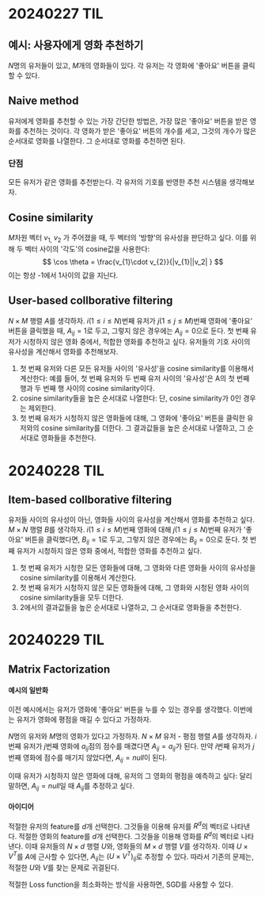 # 20240227 TIL
## 예시: 사용자에게 영화 추천하기
 $N$명의 유저들이 있고, $M$개의 영화들이 있다.  각 유저는 각 영화에 '좋아요' 버튼을 클릭할 수 있다.

## Naive method
유저에게 영화를 추천할 수 있는 가장 간단한 방법은, 가장 많은 '좋아요' 버튼을 받은 영화를 추천하는 것이다. 각 영화가 받은 '좋아요' 버튼의 개수를 세고, 그것의 개수가 많은 순서대로 영화를 나열한다. 그 순서대로 영화를 추천하면 된다.

### 단점
모든 유저가 같은 영화를 추천받는다. 각 유저의 기호를 반영한 추천 시스템을 생각해보자.

## Cosine similarity
$M$차원 벡터 $v_{1,} \ v_2$ 가 주어졌을 때, 두 벡터의 '방향'의 유사성을 판단하고 싶다. 이를 위해 두 벡터 사이의 '각도'의 cosine값을 사용한다:
$$ \cos \theta = \frac{v_{1}\cdot v_{2}}{|v_{1}||v_2| } $$
이는 항상 -1에서 1사이의 값을 지닌다. 

## User-based collborative filtering
$N \times M$ 행렬 $A$를 생각하자. $i(1 \leq i \leq N)$번째 유저가 $j(1 \leq j \leq M)$번째 영화에 '좋아요' 버튼을 클릭했을 때, $A_{ij} = 1$로 두고, 그렇지 않은 경우에는 $A_{ij} = 0$으로 둔다.
첫 번째 유저가 시청하지 않은 영화 중에서, 적합한 영화를 추천하고 싶다. 유저들의 기호 사이의 유사성을 계산해서 영화를 추천해보자.

1. 첫 번째 유저와 다른 모든 유저들 사이의 '유사성'을 cosine similarity를 이용해서 계산한다: 예를 들어, 첫 번째 유저와 두 번째 유저 사이의 '유사성'은 A의 첫 번째 행과 두 번째 행 사이의 cosine similarity이다.
2. cosine similarity들을 높은 순서대로 나열한다: 단, cosine similarity가 0인 경우는 제외한다.
3. 첫 번째 유저가 시청하지 않은 영화들에 대해, 그 영화에 '좋아요' 버튼을 클릭한 유저와의 cosine similarity를 더한다. 그 결과값들을 높은 순서대로 나열하고, 그 순서대로 영화들을 추천한다.

# 20240228 TIL
## Item-based collborative filtering
유저들 사이의 유사성이 아닌, 영화들 사이의 유사성을 계산해서 영화를 추천하고 싶다.
$M \times N$ 행렬 $B$를 생각하자. $i(1 \leq i \leq M)$번째 영화에 대해 $j (1 \leq j \leq N)$번째 유저가 '좋아요' 버튼을 클릭했다면, $B_{ij} = 1$로 두고, 그렇지 않은 경우에는 $B_{ij} = 0$으로 둔다.
첫 번째 유저가 시청하지 않은 영화 중에서, 적합한 영화를 추천하고 싶다.

1. 첫 번째 유저가 시청한 모든 영화들에 대해, 그 영화와 다른 영화들 사이의 유사성을 cosine similarity를 이용해서 계산한다.
2. 첫 번째 유저가 시청하지 않은 모든 영화들에 대해, 그 영화와 시청된 영화 사이의 cosine similarity들을 모두 더한다.
3. 2에서의 결과값들을 높은 순서대로 나열하고, 그 순서대로 영화들을 추천한다.

# 20240229 TIL 
## Matrix Factorization
#### 예시의 일반화 
이전 예시에서는 유저가 영화에 '좋아요' 버튼을 누를 수 있는 경우를 생각했다. 이번에는 유저가 영화에 평점을 매길 수 있다고 가정하자. 

$N$명의 유저와 $M$명의 영화가 있다고 가정하자. $N \times M$ 유저 - 평점 행렬 $A$를 생각하자. $i$번째 유저가 $j$번째 영화에 $a_{ij}$점의 점수를 매겼다면 $A_{ij} = a_{ij}$가 된다. 만약 $i$번째 유저가 $j$번째 영화에 점수를 매기지 않았다면, $A_{ij} = null$이 된다.   

이때 유저가 시청하지 않은 영화에 대해, 유저의 그 영화의 평점을 예측하고 싶다: 달리 말하면, $A_{ij} = null$일 때 $A_{ij}$를 추정하고 싶다.

#### 아이디어
적절한 유저의 feature를 $d$개 선택한다. 그것들을 이용해 유저를 $R^d$의 벡터로 나타낸다.
적절한 영화의 feature를 $d$개 선택한다. 그것들을 이용해 영화를 $R^d$의 벡터로 나타낸다.
이때 유저들의 $N \times d$ 행렬 $U$와, 영화들의 $M \times d$ 행렬 $V$를 생각하자. 이때 $U \times V^T$를 $A$에 근사할 수 있다면, $A_{ij}$는 $(U \times V^T)_{ij}$로 추정할 수 있다. 따라서 기존의 문제는, 적절한 $U$와 $V$를 찾는 문제로 귀결된다.

적절한 Loss function을 최소화하는 방식을 사용하면, SGD를 사용할 수 있다.
